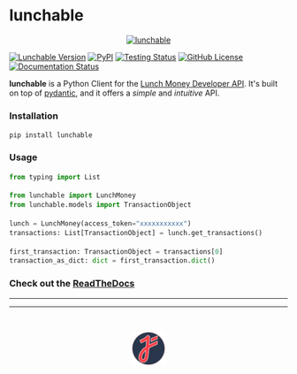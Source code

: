 # lunchable

<div align="center">
<a href="https://github.com/juftin/lunchable">
  <img src=https://i.imgur.com/FyKDsG3.png
    width="400" alt="lunchable">
</a>
</div>

[![Lunchable Version](https://img.shields.io/pypi/v/lunchable?color=blue&label=lunchable)](https://github.com/juftin/lunchable)
[![PyPI](https://img.shields.io/pypi/pyversions/lunchable)](https://pypi.python.org/pypi/lunchable/)
[![Testing Status](https://github.com/juftin/lunchable/actions/workflows/tests.yml/badge.svg?branch=main)](https://github.com/juftin/lunchable/actions/workflows/tests.yml?query=branch%3Amain)
[![GitHub License](https://img.shields.io/github/license/juftin/lunchable?color=blue&label=License)](https://github.com/juftin/lunchable/blob/main/LICENSE)
[![Documentation Status](https://readthedocs.org/projects/lunchable/badge/?version=latest)](https://lunchable.readthedocs.io/en/latest/?badge=latest)

**lunchable** is a Python Client for the [Lunch Money Developer API](https://lunchmoney.dev). It's
built on top of [pydantic](https://github.com/samuelcolvin/pydantic), and it offers a *simple*
and *intuitive* API.

### Installation

```shell
pip install lunchable
```

### Usage

```python
from typing import List

from lunchable import LunchMoney
from lunchable.models import TransactionObject

lunch = LunchMoney(access_token="xxxxxxxxxxx")
transactions: List[TransactionObject] = lunch.get_transactions()

first_transaction: TransactionObject = transactions[0]
transaction_as_dict: dict = first_transaction.dict()
```

### Check out the [**ReadTheDocs**](https://lunchable.readthedocs.io/en/latest/)

--------------
--------------

<br/>

[<p align="center" ><img src="https://raw.githubusercontent.com/juftin/juftin/main/static/juftin.png" width="60" height="60"  alt="juftin logo"> </p>](https://github.com/juftin)
